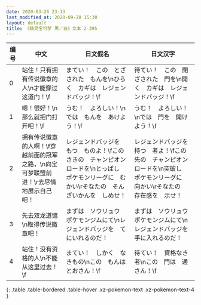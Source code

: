 ```yaml
---
date: 2020-03-26 23:13
last_modified_at: 2020-09-28 15:30
layout: default
title: 《精灵宝可梦 黑／白》文本 2-395
---
```

| 编号 | 中文 | 日文假名 | 日文汉字 |
| ---- | ---- | ---- | --- |
| 0 | 站住！只有拥有传说徽章的人\n才能穿过这道门！\f | まてい！　この　とざされた　もんを\nひらく　カギは　レジェンドバッジ！\f | 待てい！　この　閉ざされた　門を\n開く　カギは　レジェンドバッジ！\f |
| 1 | 嗯！很好！\n那么就把门打开吧！\f | うむ！　よろしい！\nでは　もんを　あけよう！\f | うむ！　よろしい！\nでは　門を　開けよう！\f |
| 2 | 拥有传说徽章的人啊！\f穿越前面的冠军之路，\n向宝可梦联盟前进！\r去尽情地展示自己吧！ | レジェンドバッジを　もつ　ものよ！\fこのさきの　チャンピオンロードを\nとっぱし　ポケモンリーグに　むかい\rそなたの　そんざいかんを　しめせ！ | レジェンドバッジを　持つ　者よ！\fこの先の　チャンピオンロードを\n突破し　ポケモンリーグに　向かい\rそなたの　存在感を　示せ！ |
| 3 | 先去双龙道馆\n取得传说徽章吧！ | まずは　ソウリュウ　ポケモンジムにて\nレジェンドバッジを　てにいれるのだ！ | まずは　ソウリュウ　ポケモンジムにて\nレジェンドバッジを　手に入れるのだ！ |
| 4 | 站住！没有资格的人\n不能从这里过去！\f | まてい！　しかく　なきもの\nこの　もんは　とおさん！\f | 待てい！　資格なき者\nこの　門は　通さん！\f |
{: .table .table-bordered .table-hover .xz-pokemon-text .xz-pokemon-text-4 }